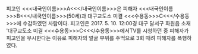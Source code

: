 피고인 <<<내국인이름>>>A<<</내국인이름>>>은 피해자 <<<내국인이름>>>B<<</내국인이름>>>(50세)과 대구교도소 미결 <<<수용동>>>C<<</수용동>>>에 수감하였던 사람이다.
피고인은 2017. 5. 10. 12:00경 대구 달서구 화원읍 소재 '대구교도소 미결 <<<수용동>>>C<<</수용동>>>에서TV를 시청하던 중 피해자가 피고인을 무시한다는 이유로 피해자의 얼굴 부위를 주먹으로 3회 때려 피해자를 폭행하였다.